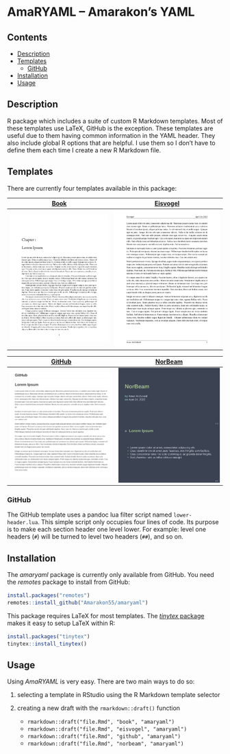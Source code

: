 AmaRYAML – Amarakon’s YAML
================

## Contents

-   [Description](#description)
-   [Templates](#templates)
    -   [GitHub](#github)
-   [Installation](#installation)
-   [Usage](#usage)

## Description

R package which includes a suite of custom R Markdown templates. Most of
these templates use LaTeX, GitHub is the exception. These templates are
useful due to them having common information in the YAML header. They
also include global R options that are helpful. I use them so I don’t
have to define them each time I create a new R Markdown file.

## Templates

There are currently four templates available in this package:

| [Book](examples/book/book.pdf)  | [Eisvogel](examples/eisvogel/eisvogel.pdf)  |
|:-------------------------------:|:-------------------------------------------:|
| ![Book](examples/book/book.png) | ![Eisvogel](examples/eisvogel/eisvogel.png) |

|  [GitHub](examples/github/github.md)  | [NorBeam](examples/norbeam/norbeam.pdf)  |
|:-------------------------------------:|:----------------------------------------:|
| ![GitHub](examples/github/github.png) | ![NorBeam](examples/norbeam/norbeam.png) |

### GitHub

The GitHub template uses a pandoc lua filter script named
`lower-header.lua`. This simple script only occupies four lines of code.
Its purpose is to make each section header one level lower. For example:
level one headers (`#`) will be turned to level two headers (`##`), and
so on.

## Installation

The *amaryaml* package is currently only available from GitHub. You need
the *remotes* package to install from GitHub:

``` r
install.packages("remotes")
remotes::install_github("Amarakon55/amaryaml")
```

This package requires LaTeX for most templates. The [*tinytex*
package](https://github.com/yihui/tinytex) makes it easy to setup LaTeX
within R:

``` r
install.packages("tinytex")
tinytex::install_tinytex()
```

## Usage

Using *AmaRYAML* is very easy. There are two main ways to do so:

1.  selecting a template in RStudio using the R Markdown template
    selector

2.  creating a new draft with the `rmarkdown::draft()` function

    -   `rmarkdown::draft("file.Rmd", "book", "amaryaml")`
    -   `rmarkdown::draft("file.Rmd", "eisvogel", "amaryaml")`
    -   `rmarkdown::draft("file.Rmd", "github", "amaryaml")`
    -   `rmarkdown::draft("file.Rmd", "norbeam", "amaryaml")`
